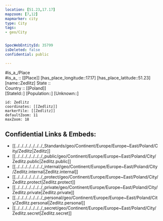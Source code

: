 ```yaml
---
location: [51.23,17.17] 
mapzoom: [7,12] 
mapmarker: city 
type: City
tags:
- geo/City


SpocWebEntityId: 35799
isDeleted: false
confidential: public

---
```

#is_a_/Place  
#is_a_ :: [[Place]] 
[has_place_longitude::17.17] 
[has_place_latitude::51.23] 
[name::Zedlitz] 
State ::  
Country :: [[Poland]]  
[StateId::] 
[Population::] 
[Unknown::] 


```leaflet
id: Zedlitz
coordinates: [[Zedlitz]] 
markerFile: [[Zedlitz]] 
defaultZoom: 11 
maxZoom: 18
```


## Confidential Links & Embeds: 
- [[../../../../../../../_Standards/geo/Continent/Europe/Europe~East/Poland/City/Zedlitz|Zedlitz]] 
- [[../../../../../../../_public/geo/Continent/Europe/Europe~East/Poland/City/Zedlitz.public|Zedlitz.public]] 
- [[../../../../../../../_internal/geo/Continent/Europe/Europe~East/Poland/City/Zedlitz.internal|Zedlitz.internal]] 
- [[../../../../../../../_protect/geo/Continent/Europe/Europe~East/Poland/City/Zedlitz.protect|Zedlitz.protect]] 
- [[../../../../../../../_private/geo/Continent/Europe/Europe~East/Poland/City/Zedlitz.private|Zedlitz.private]] 
- [[../../../../../../../_personal/geo/Continent/Europe/Europe~East/Poland/City/Zedlitz.personal|Zedlitz.personal]] 
- [[../../../../../../../_secret/geo/Continent/Europe/Europe~East/Poland/City/Zedlitz.secret|Zedlitz.secret]] 
